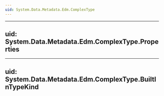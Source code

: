 ```yaml
---
uid: System.Data.Metadata.Edm.ComplexType
---
```


---
uid: System.Data.Metadata.Edm.ComplexType.Properties
---

---
uid: System.Data.Metadata.Edm.ComplexType.BuiltInTypeKind
---
